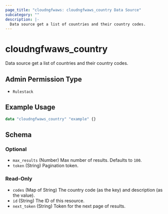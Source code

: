 ```yaml
---
page_title: "cloudngfwaws: cloudngfwaws_country Data Source"
subcategory: ""
description: |-
  Data source get a list of countries and their country codes.
---
```


# cloudngfwaws_country

Data source get a list of countries and their country codes.


## Admin Permission Type

* `Rulestack`


## Example Usage

```terraform
data "cloudngfwaws_country" "example" {}
```


<!-- schema generated by tfplugindocs -->
## Schema

### Optional

- `max_results` (Number) Max number of results. Defaults to `100`.
- `token` (String) Pagination token.

### Read-Only

- `codes` (Map of String) The country code (as the key) and description (as the value).
- `id` (String) The ID of this resource.
- `next_token` (String) Token for the next page of results.
